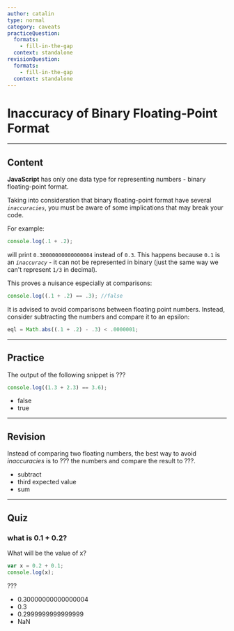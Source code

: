 ```yaml
---
author: catalin
type: normal
category: caveats
practiceQuestion:
  formats:
    - fill-in-the-gap
  context: standalone
revisionQuestion:
  formats:
    - fill-in-the-gap
  context: standalone
---
```


# Inaccuracy of Binary Floating-Point Format


---

## Content

**JavaScript** has only one data type for representing numbers - binary floating-point format.

Taking into consideration that binary floating-point format have several *`inaccuracies`*, you must be aware of some implications that may break your code.

For example:

```javascript
console.log(.1 + .2);
```

will print `0.30000000000000004` instead of `0.3`. This happens because `0.1` is an *`inaccuracy`* - it can not be represented in binary (just the same way we can't represent `1/3` in decimal).

This proves a nuisance especially at comparisons:

```javascript
console.log((.1 + .2) == .3); //false
```

It is advised to avoid comparisons between floating point numbers. Instead, consider subtracting the numbers and compare it to an epsilon:

```javascript
eql = Math.abs((.1 + .2) - .3) < .0000001;
```


---

## Practice

The output of the following snippet is ???

```javascript
console.log((1.3 + 2.3) == 3.6);
```

- false
- true


---

## Revision

Instead of comparing two floating numbers, the best way to avoid *inaccuracies* is to ??? the numbers and compare the result to ???.

- subtract
- third expected value
- sum


---

## Quiz

### what is 0.1 + 0.2?


What will be the value of x?

```javascript
var x = 0.2 + 0.1;
console.log(x);
```

 ???

- 0.30000000000000004
- 0.3
- 0.2999999999999999
- NaN
 

